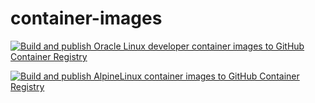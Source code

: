 # container-images


[![Build and publish Oracle Linux developer container images to GitHub Container Registry](https://github.com/zasfe/container-images/actions/workflows/build-and-push-oraclelinux-images.yml/badge.svg)](https://github.com/zasfe/container-images/actions/workflows/build-and-push-oraclelinux-images.yml)

[![Build and publish AlpineLinux container images to GitHub Container Registry](https://github.com/zasfe/container-images/actions/workflows/build-and-push-alpinelinux-images.yml/badge.svg)](https://github.com/zasfe/container-images/actions/workflows/build-and-push-alpinelinux-images.yml)
